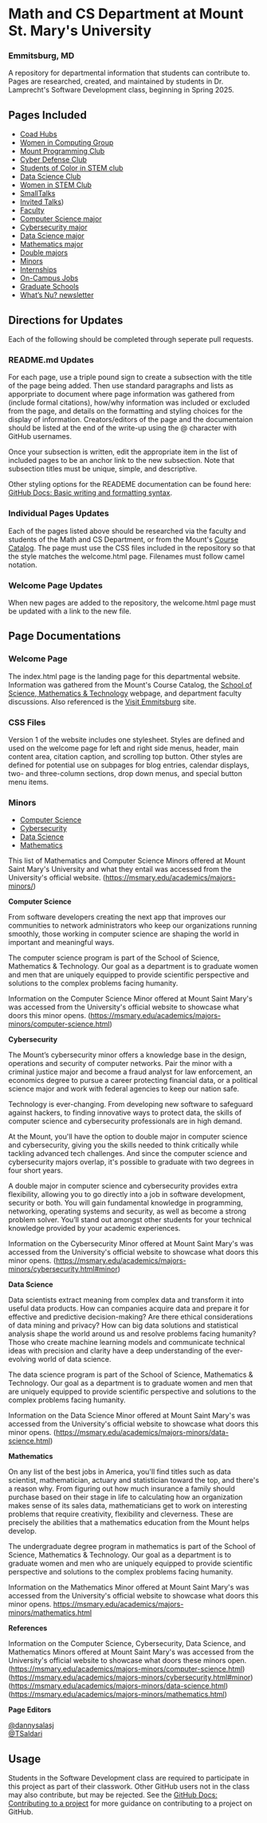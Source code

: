# Math and CS Department at Mount St. Mary's University
### Emmitsburg, MD

A repository for departmental information that students can contribute to. Pages are researched, created, and maintained by students in Dr. Lamprecht's Software Development class, beginning in Spring 2025.

## Pages Included

* [Coad Hubs](#coad-hubs)
* [Women in Computing Group](#women-in-computing)
* [Mount Programming Club](#mount-programming-club)
* [Cyber Defense Club](#cyber-defense-club-readme) 
* [Students of Color in STEM club](#students-of-color-in-stem)
* [Data Science Club](#data-science-club-page)
* [Women in STEM Club](#women-in-stem)
* [SmallTalks](#smalltalks)
* [Invited Talks](#invited-talks-page))
* [Faculty](#faculty)
* [Computer Science major](#computer-science-major) 
* [Cybersecurity major](#cybersecurity-major) 
* [Data Science major](#data-major)
* [Mathematics major](#mathematics-major)
* [Double majors](#data-major)
* [Minors](#minors)
* [Internships](#internships) 
* [On-Campus Jobs](#oncampus-jobs)
* [Graduate Schools](#graduate-schools)
* [What’s Nu? newsletter](#whats-nu?)

## Directions for Updates

Each of the following should be completed through seperate pull requests.

### README.md Updates

For each page, use a triple pound sign to create a subsection with the title of the page being added. Then use standard paragraphs and lists as apporpriate to document where page information was gathered from (include formal citations), how/why information was included or excluded from the page, and details on the formatting and styling choices for the display of information. Creators/editors of the page and the documentaion should be listed at the end of the write-up using the @ character with GitHub usernames.

Once your subsection is written, edit the appropriate item in the list of included pages to be an anchor link to the new subsection. Note that subsection titles must be unique, simple, and descriptive.

Other styling options for the READEME documentation can be found here: [GitHub Docs: Basic writing and formatting syntax](https://docs.github.com/en/get-started/writing-on-github/getting-started-with-writing-and-formatting-on-github/basic-writing-and-formatting-syntax).

### Individual Pages Updates

Each of the pages listed above should be researched via the faculty and students of the Math and CS Department, or from the Mount's [Course Catalog](https://catalog.msmary.edu/index.php). The page must use the CSS files included in the repository so that the style matches the welcome.html page. Filenames must follow camel notation.

### Welcome Page Updates

When new pages are added to the repository, the welcome.html page must be updated with a link to the new file.

## Page Documentations

### Welcome Page

The index.html page is the landing page for this departmental website. Information was gathered from the Mount's Course Catalog, the [School of Science, Mathematics & Technology](https://msmary.edu/academics/schools-divisions/school-of-science-mathematics-and-technology/index.html) webpage, and department faculty discussions. Also referenced is the [Visit Emmitsburg](https://visitemmitsburg.com) site.

### CSS Files

Version 1 of the website includes one stylesheet. Styles are defined and used on the welcome page for left and right side menus, header, main content area, citation caption, and scrolling top button. Other styles are defined for potential use on subpages for blog entries, calendar displays, two- and three-column sections, drop down menus, and special button menu items.

### Minors

* [Computer Science](#Computer-Science)
* [Cybersecurity](#Cybersecurity)
* [Data Science](#Data-Science)
* [Mathematics](#Mathematics)

This list of Mathematics and Computer Science Minors offered at Mount Saint Mary's University and what they entail was accessed from the University's official website. (https://msmary.edu/academics/majors-minors/)

**Computer Science**

From software developers creating the next app that improves our communities to network administrators who keep our organizations running smoothly, those working in computer science are shaping the world in important and meaningful ways.

The computer science program is part of the School of Science, Mathematics & Technology. Our goal as a department is to graduate women and men that are uniquely equipped to provide scientific perspective and solutions to the complex problems facing humanity.

Information on the Computer Science Minor offered at Mount Saint Mary's was accessed from the University's official website to showcase what doors this minor opens. (https://msmary.edu/academics/majors-minors/computer-science.html)

**Cybersecurity**

The Mount’s cybersecurity minor offers a knowledge base in the design, operations and security of computer networks. Pair the minor with a criminal justice major and become a fraud analyst for law enforcement, an economics degree to pursue a career protecting financial data, or a political science major and work with federal agencies to keep our nation safe.

Technology is ever-changing. From developing new software to safeguard against hackers, to finding innovative ways to protect data, the skills of computer science and cybersecurity professionals are in high demand.

At the Mount, you'll have the option to double major in computer science and cybersecurity, giving you the skills needed to think critically while tackling advanced tech challenges. And since the computer science and cybersecurity majors overlap, it's possible to graduate with two degrees in four short years.

A double major in computer science and cybersecurity provides extra flexibility, allowing you to go directly into a job in software development, security or both. You will gain fundamental knowledge in programming, networking, operating systems and security, as well as become a strong problem solver. You’ll stand out amongst other students for your technical knowledge provided by your academic experiences.

Information on the Cybersecurity Minor offered at Mount Saint Mary's was accessed from the University's official website to showcase what doors this minor opens. (https://msmary.edu/academics/majors-minors/cybersecurity.html#minor)

**Data Science**

Data scientists extract meaning from complex data and transform it into useful data products. How can companies acquire data and prepare it for effective and predictive decision-making? Are there ethical considerations of data mining and privacy? How can big data solutions and statistical analysis shape the world around us and resolve problems facing humanity? Those who create machine learning models and communicate technical ideas with precision and clarity have a deep understanding of the ever-evolving world of data science.

The data science program is part of the School of Science, Mathematics & Technology. Our goal as a department is to graduate women and men that are uniquely equipped to provide scientific perspective and solutions to the complex problems facing humanity.

Information on the Data Science Minor offered at Mount Saint Mary's was accessed from the University's official website to showcase what doors this minor opens. (https://msmary.edu/academics/majors-minors/data-science.html)

**Mathematics**

On any list of the best jobs in America, you'll find titles such as data scientist, mathematician, actuary and statistician toward the top, and there's a reason why. From figuring out how much insurance a family should purchase based on their stage in life to calculating how an organization makes sense of its sales data, mathematicians get to work on interesting problems that require creativity, flexibility and cleverness. These are precisely the abilities that a mathematics education from the Mount helps develop.

The undergraduate degree program in mathematics is part of the School of Science, Mathematics & Technology. Our goal as a department is to graduate women and men who are uniquely equipped to provide scientific perspective and solutions to the complex problems facing humanity.

Information on the Mathematics Minor offered at Mount Saint Mary's was accessed from the University's official website to showcase what doors this minor opens. https://msmary.edu/academics/majors-minors/mathematics.html

**References**

Information on the Computer Science, Cybersecurity, Data Science, and Mathematics Minors offered at Mount Saint Mary's was accessed from the University's official website to showcase what doors these minors open. (https://msmary.edu/academics/majors-minors/computer-science.html)
(https://msmary.edu/academics/majors-minors/cybersecurity.html#minor)
(https://msmary.edu/academics/majors-minors/data-science.html)
(https://msmary.edu/academics/majors-minors/mathematics.html)

**Page Editors**

[@dannysalasj](https://github.com/dannysalasj)  
[@TSaldari](https://github.com/TSaldari)

## Usage

Students in the Software Development class are required to participate in this project as part of their classwork. Other GitHub users not in the class may also contribute, but may be rejected. See the [GitHub Docs: Contributing to a project](https://docs.github.com/en/get-started/exploring-projects-on-github/contributing-to-a-project) for more guidance on contributing to a project on GitHub.
